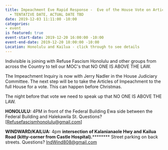 ```yaml
---
title: Impeachment Eve Rapid Response -  Eve of the House Vote on Articles of Impeachment
  - TENTATIVE DATE, ACTUAL DATE TBD
date: 2019-12-03 11:11:00 -10:00
categories:
- event
is featured: true
event-start-date: 2019-12-20 16:00:00 -10:00
event-end-date: 2019-12-20 18:00:00 -10:00
Location: Honolulu and Kailua - click through to see details
---
```


Indivisible is joining with Refuse Fascism Honolulu and other groups from across the Country to tell our MOC's that NO ONE IS ABOVE THE LAW.

The Impeachment Inquiry is now with Jerry Nadler in the House Judiciary Committee.  The next step will be to take the Articles of Impeachment to the full House for a vote.  This can happen before Christmas.

The night before that vote we need to speak up that NO ONE IS ABOVE THE LAW.

**HONOLULU:**  4PM in front of the Federal Building Ewa side between the Federal Building and Halekawila St.  Questions?  [Refusefascismhonolulu@gmail.com]

**WINDWARD/KAILUA:** 4pm **intersection of Kalanianaole Hwy and Kailua Road (kitty-corner from Castle Hospital).**********  Street parking on back streets.  Questions?  [IndWind808@gmail.com](mailto:indwind808@gmail.com)